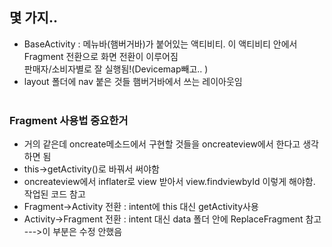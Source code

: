 ## 몇 가지..
- BaseActivity : 메뉴바(햄버거바)가 붙어있는 액티비티. 이 액티비티 안에서 Fragment 전환으로 화면 전환이 이루어짐<br>
판매자/소비자별로 잘 실행됨!(Devicemap빼고.. )<br>
- layout 폴더에 nav 붙은 것들 햄버거바에서 쓰는 레이아웃임
<br><br>
### Fragment 사용법 중요한거
- 거의 같은데 oncreate메소드에서 구현할 것들을 oncreateview에서 한다고 생각하면 됨<br>
- this->getActivity()로 바꿔서 써야함<br>
- oncreateview에서 inflater로 view 받아서 view.findviewbyId 이렇게 해야함. 작업된 코드 참고<br>
- Fragment->Activity 전환 : intent에 this 대신 getActivity사용<br>
- Activity->Fragment 전환 : intent 대신 data 폴더 안에 ReplaceFragment 참고 --->이 부분은 수정 안했음<br>

